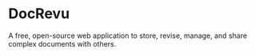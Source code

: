 # DocRevu
A free, open-source web application to store, revise, manage, and share complex documents with others.

